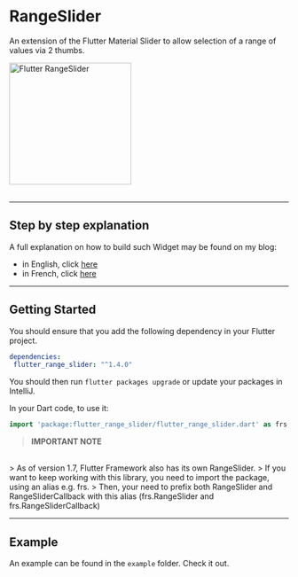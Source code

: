 # RangeSlider

An extension of the Flutter Material Slider to allow selection of a range of values via 2 thumbs.

<img src="https://www.didierboelens.com/images/range_slider.gif" width="220" alt="Flutter RangeSlider" />
<br/><br/>

---
## Step by step explanation

A full explanation on how to build such Widget may be found on my blog:

* in English, click [here](https://www.didierboelens.com/2018/07/range-slider/)
* in French, click [here](https://www.didierboelens.com/fr/2018/07/range-slider/)

---
## Getting Started

You should ensure that you add the following dependency in your Flutter project.
```yaml
dependencies:
 flutter_range_slider: "^1.4.0"
```

You should then run `flutter packages upgrade` or update your packages in IntelliJ.

In your Dart code, to use it:
```dart
import 'package:flutter_range_slider/flutter_range_slider.dart' as frs;
```

> **IMPORTANT NOTE**
<br/>
> As of version 1.7, Flutter Framework also has its own RangeSlider.
> If you want to keep working with this library, you need to import the package, using an alias e.g. frs.
> Then, your need to prefix both RangeSlider and RangeSliderCallback with this alias (frs.RangeSlider and frs.RangeSliderCallback)

---
## Example

An example can be found in the `example` folder.  Check it out.

